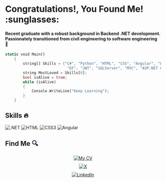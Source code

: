 <h1> Congratulations!, You Found Me! :sunglasses: </h1>
<h4> Recent graduate with a robust background in Backend .NET development. Passionately transitioned from civil
engineering to software engineering 🦚 </h4>

```rust
static void Main()
    {
        string[] Skills = {"C#", "Python", "HTML", "CSS", "Angular", "LINQ", "RESTful APIs",
                            "EF", "JWT", "SQLServer", "MVC", "ASP.NET Core", "Postman", "Redis"};
        string MostLoved = Skills[0]; 
        bool isAlive = true;
        while (isAlive)
        {
            Console.WriteLine("Keep Learning");
        }
    }
```
## Skills :fire:
<p>
        <img src="https://img.shields.io/badge/--239120?style=flat-square&logo=.net" alt=".NET">
        <img src="https://img.shields.io/badge/-white?style=flat-square&logo=html5" alt="HTML">
        <img src="https://img.shields.io/badge/-1572B6?style=flat-square&logo=css3" alt="CSS3">
        <img src="https://img.shields.io/badge/-red?style=flat-square&logo=angular" alt="Angular">
    </p>
        
## Find Me :mag:

<div style="display: flex; flex-direction: column; align-items: center; gap: 10px;">
    
<a href="https://drive.google.com/file/d/1nCr8-mC5lobwgXEIcRKOkSiLpKSN8Oob/view?usp=sharing" target="_blank">
        <img src="https://img.shields.io/badge/-My%20CV-red?style=for-the-badge&logo=google-drive" alt="My CV">
    </a>
  
<a href="https://X.com/ichatosha" target="_blank">
        <img src="https://img.shields.io/badge/-X-black?style=for-the-badge&logo=x" alt="X">
    </a>

<a href="https://www.linkedin.com/in/ichatosha/" target="_blank">
        <img src="https://img.shields.io/badge/-LinkedIn-0077B5?style=for-the-badge&logo=linkedin" alt="LinkedIn">
    </a>
    </div>


